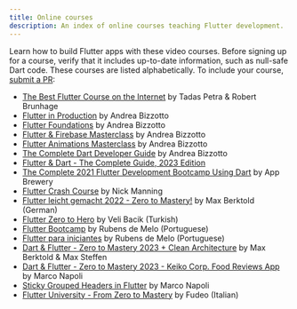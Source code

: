 ```yaml
---
title: Online courses
description: An index of online courses teaching Flutter development.
---
```


Learn how to build Flutter apps with these video courses.
Before signing up for a course, verify that it includes
up-to-date information, such as null-safe Dart code.
These courses are listed alphabetically.
To include your course, [submit a PR][]:

* [The Best Flutter Course on the Internet][] by Tadas Petra & Robert Brunhage
* [Flutter in Production][] by Andrea Bizzotto
* [Flutter Foundations][] by Andrea Bizzotto
* [Flutter & Firebase Masterclass][] by Andrea Bizzotto
* [Flutter Animations Masterclass][] by Andrea Bizzotto
* [The Complete Dart Developer Guide][] by Andrea Bizzotto
* [Flutter & Dart - The Complete Guide, 2023 Edition][]
* [The Complete 2021 Flutter Development Bootcamp Using Dart][] by App Brewery
* [Flutter Crash Course][] by Nick Manning
* [Flutter leicht gemacht 2022 - Zero to Mastery!][] by Max Berktold (German)
* [Flutter Zero to Hero][] by Veli Bacik (Turkish)
* [Flutter Bootcamp][] by Rubens de Melo (Portuguese)
* [Flutter para iniciantes][] by Rubens de Melo (Portuguese)
* [Dart & Flutter - Zero to Mastery 2023 + Clean Architecture][] by Max Berktold & Max Steffen
* [Dart & Flutter - Zero to Mastery 2023 - Keiko Corp. Food Reviews App][] by Marco Napoli
* [Sticky Grouped Headers in Flutter][] by Marco Napoli
* [Flutter University - From Zero to Mastery][] by Fudeo (Italian)

[The Best Flutter Course on the Internet]: https://www.hungrimind.com/learn/flutter
[Flutter in Production]: https://codewithandrea.com/courses/flutter-in-production/
[Flutter Foundations]: https://codewithandrea.com/courses/flutter-foundations/
[Flutter & Firebase Masterclass]: https://codewithandrea.com/courses/flutter-firebase-masterclass/
[Flutter Animations Masterclass]: https://codewithandrea.com/courses/flutter-animations-masterclass/
[The Complete Dart Developer Guide]: https://codewithandrea.com/courses/complete-dart-guide/
[Flutter & Dart - The Complete Guide, 2023 Edition]: https://www.udemy.com/course/learn-flutter-dart-to-build-ios-android-apps/
[The Complete 2021 Flutter Development Bootcamp Using Dart]: https://www.appbrewery.co/p/flutter-development-bootcamp-with-dart/
[Flutter Crash Course]: https://fluttercrashcourse.com/
[Flutter leicht gemacht 2022 - Zero to Mastery!]: https://www.udemy.com/course/dart-flutter-leicht-gemacht/
[Flutter Zero to Hero]: {{site.yt.playlist}}PL1k5oWAuBhgXdw1BbxVGxxWRmkGB1C11l
[Flutter Bootcamp]: https://flutterbootcamp.com.br
[Flutter para iniciantes]: {{site.yt.playlist}}PLS4cqF1_X2syzBpkoSwtmKoREgnp1MhTn
[Dart & Flutter - Zero to Mastery 2023 + Clean Architecture]: https://www.udemy.com/course/flutter-made-easy-zero-to-mastery/?referralCode=CCBFCD16CC71F359EE3C
[Dart & Flutter - Zero to Mastery 2023 - Keiko Corp. Food Reviews App]: https://academy.zerotomastery.io/courses/2092303/lectures/47623876
[Sticky Grouped Headers in Flutter]: https://academy.droidcon.com/course/sticky-grouped-headers-in-flutter
[Flutter University - From Zero to Mastery]: https://www.fudeo.it/?utm_source=flutter_dev
[submit a PR]: {{site.repo.this}}/pulls
